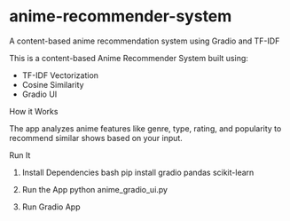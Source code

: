 # anime-recommender-system
A content-based anime recommendation system using Gradio and TF-IDF

This is a content-based Anime Recommender System built using:
- TF-IDF Vectorization
- Cosine Similarity
- Gradio UI

How it Works

The app analyzes anime features like genre, type, rating, and popularity to recommend similar shows based on your input.

Run It

1. Install Dependencies
bash
pip install gradio pandas scikit-learn

2. Run the App
python anime_gradio_ui.py

3. Run Gradio App
